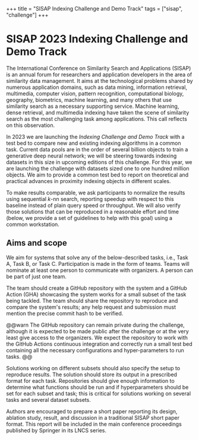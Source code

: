 +++
title = "SISAP Indexing Challenge and Demo Track"
tags = ["sisap", "challenge"]
+++

# SISAP 2023 Indexing Challenge and Demo Track 

The International Conference on Similarity Search and Applications (SISAP) is an annual forum for researchers and application developers in the area of similarity data management. It aims at the technological problems shared by numerous application domains, such as data mining, information retrieval, multimedia, computer vision, pattern recognition, computational biology, geography, biometrics, machine learning, and many others that use similarity search as a necessary supporting service. Machine learning, dense retrieval, and multimedia indexing have taken the scene of similarity search as the most challenging task among applications. This call reflects on this observation.

In 2023 we are launching the _Indexing Challenge and Demo Track_ with a test bed to compare new and existing indexing algorithms in a common task. Current data pools are in the order of several billion objects to train a generative deep neural network; we will be steering towards indexing datasets in this size in upcoming editions of this challenge. For this year, we are launching the challenge with datasets sized one to one hundred million objects. We aim to provide a common test bed to report on theoretical and practical advances in proximity indexing objects in different scales.

To make results comparable, we ask participants to normalize the results using sequential $k$-nn search, reporting speedup with respect to this baseline instead of plain query speed or throughput. We will also verify those solutions that can be reproduced in a reasonable effort and time (below, we provide a set of guidelines to help with this goal) using a common workstation.


## Aims and scope
We aim for systems that solve any of the below-described tasks, i.e., Task A, Task B, or Task C. Participation is made in the form of teams. Teams will nominate at least one person to communicate with organizers. A person can be part of just one team.

The team should create a GitHub repository with the system and a GitHub Action (GHA) showcasing the system works for a small subset of the task being tackled. The team should share the repository to reproduce and compare the system's results; any help request and submission must mention the precise commit hash to be verified.

@@warn
The GitHub repository can remain private during the challenge, although it is expected to be made public after the challenge or at the very least give access to the organizers. We expect the repository to work with the GitHub Actions continuous integration and correctly run a small test bed containing all the necessary configurations and hyper-parameters to run tasks.
@@

Solutions working on different subsets should also specify the setup to reproduce results. The solution should store its output in a prescribed format for each task. Repositories should give enough information to determine what functions should be run and if hyperparameters should be set for each subset and task; this is critical for solutions working on several tasks and several dataset subsets.

Authors are encouraged to prepare a short paper reporting its design, ablation study, result, and discussion in a traditional SISAP short paper format. This report will be included in the main conference proceedings published by Springer in its LNCS series.

